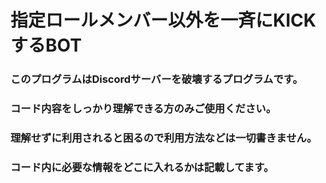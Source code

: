 # 指定ロールメンバー以外を一斉にKICKするBOT
### このプログラムはDiscordサーバーを破壊するプログラムです。
### コード内容をしっかり理解できる方のみご使用ください。

### 理解せずに利用されると困るので利用方法などは一切書きません。
### コード内に必要な情報をどこに入れるかは記載してます。
